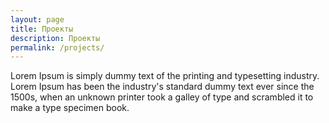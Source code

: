 ```yaml
---
layout: page
title: Проекты
description: Проекты
permalink: /projects/
---
```


Lorem Ipsum is simply dummy text of the printing and typesetting industry. Lorem Ipsum has been the industry's standard dummy text ever since the 1500s, when an unknown printer took a galley of type and scrambled it to make a type specimen book.

<ul>
  <!-- {% for post in site.categories.projects %}
    <li>
      {% assign date_format = site.minima.date_format | default: "%d-%m-%Y" %}
      {{ post.date | date: date_format }} »
      {% if post.highlight %}&starf; {% endif %}
      <a href="{{ post.url }}" title="{{ post.title }}">
        {{ post.title | truncate: 72 }}
      </a>
    </li>
  {% endfor %} -->
</ul>

